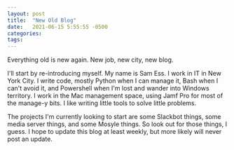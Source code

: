 ```yaml
---
layout: post
title:  "New Old Blog"
date:   2021-06-15 5:55:55 -0500
categories: 
tags: 
---
```

Everything old is new again.  New job, new city, new blog.

I'll start by re-introducing myself.  My name is Sam Ess.  I work in IT in New York City.  I write code, mostly Python when I can manage it, Bash when I can't avoid it, and Powershell when I'm lost and wander into Windows territory.  I work in the Mac management space, using Jamf Pro for most of the manage-y bits.  I like writing little tools to solve little problems.

The projects I'm currently looking to start are some Slackbot things, some media server things, and some Mosyle things.  So look out for those things, I guess.  I hope to update this blog at least weekly, but more likely will never post an update.
